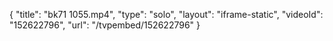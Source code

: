 {
    "title": "bk71 1055.mp4",
    "type": "solo",
    "layout": "iframe-static",
    "videoId": "152622796",
    "url": "\/tvpembed\/152622796"
}